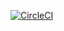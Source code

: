 [![CircleCI](https://circleci.com/gh/heavenlyteam/easydb-go/tree/master.svg?style=svg)](https://circleci.com/gh/heavenlyteam/easydb-go/tree/master)